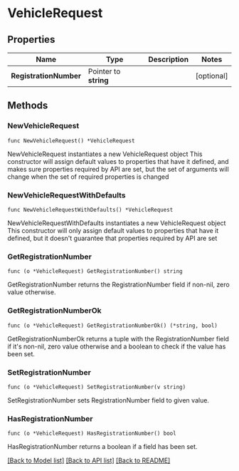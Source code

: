 # VehicleRequest

## Properties

Name | Type | Description | Notes
------------ | ------------- | ------------- | -------------
**RegistrationNumber** | Pointer to **string** |  | [optional] 

## Methods

### NewVehicleRequest

`func NewVehicleRequest() *VehicleRequest`

NewVehicleRequest instantiates a new VehicleRequest object
This constructor will assign default values to properties that have it defined,
and makes sure properties required by API are set, but the set of arguments
will change when the set of required properties is changed

### NewVehicleRequestWithDefaults

`func NewVehicleRequestWithDefaults() *VehicleRequest`

NewVehicleRequestWithDefaults instantiates a new VehicleRequest object
This constructor will only assign default values to properties that have it defined,
but it doesn't guarantee that properties required by API are set

### GetRegistrationNumber

`func (o *VehicleRequest) GetRegistrationNumber() string`

GetRegistrationNumber returns the RegistrationNumber field if non-nil, zero value otherwise.

### GetRegistrationNumberOk

`func (o *VehicleRequest) GetRegistrationNumberOk() (*string, bool)`

GetRegistrationNumberOk returns a tuple with the RegistrationNumber field if it's non-nil, zero value otherwise
and a boolean to check if the value has been set.

### SetRegistrationNumber

`func (o *VehicleRequest) SetRegistrationNumber(v string)`

SetRegistrationNumber sets RegistrationNumber field to given value.

### HasRegistrationNumber

`func (o *VehicleRequest) HasRegistrationNumber() bool`

HasRegistrationNumber returns a boolean if a field has been set.


[[Back to Model list]](../README.md#documentation-for-models) [[Back to API list]](../README.md#documentation-for-api-endpoints) [[Back to README]](../README.md)



